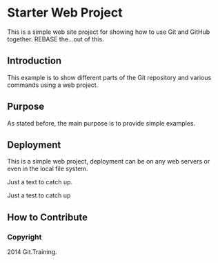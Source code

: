 # Starter Web Project

This is a simple web site project for
showing how to use Git and GitHub together.
REBASE the...out of this.

## Introduction

This example is to show different parts 
of the Git repository and various commands 
using a web project.

## Purpose

As stated before, the main purpose is to provide simple examples.

## Deployment

This is a simple web project, deployment 
can be on any web servers or even in the local
file system.

Just a text to catch up.

Just a test to catch up 
## How to Contribute

### Copyright

2014 Git.Training.